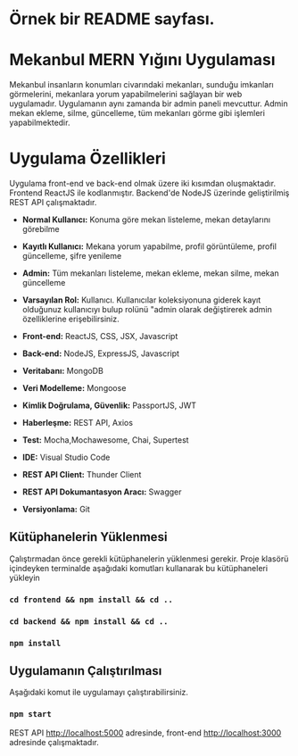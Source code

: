 # Örnek bir README sayfası.

# Mekanbul MERN Yığını Uygulaması
Mekanbul insanların konumları civarındaki mekanları, sunduğu imkanları görmelerini, mekanlara yorum yapabilmelerini sağlayan bir web uygulamadır. Uygulamanın aynı zamanda bir admin paneli mevcuttur. Admin mekan ekleme, silme, güncelleme, tüm mekanları görme gibi işlemleri yapabilmektedir.

# Uygulama Özellikleri
Uygulama front-end ve back-end olmak üzere iki kısımdan oluşmaktadır. Frontend ReactJS ile kodlanmıştır. Backend'de NodeJS üzerinde geliştirilmiş REST API çalışmaktadır.
* **Normal Kullanıcı:** Konuma göre mekan listeleme, mekan detaylarını görebilme
* **Kayıtlı Kullanıcı:** Mekana yorum yapabilme, profil görüntüleme, profil güncelleme, şifre yenileme
* **Admin:** Tüm mekanları listeleme, mekan ekleme, mekan silme, mekan güncelleme
* **Varsayılan Rol:** Kullanıcı. Kullanıcılar koleksiyonuna giderek kayıt olduğunuz kullanıcıyı bulup rolünü "admin olarak değiştirerek admin özelliklerine erişebilirsiniz.

* **Front-end:** ReactJS, CSS, JSX, Javascript
* **Back-end:** NodeJS, ExpressJS, Javascript
* **Veritabanı:** MongoDB
* **Veri Modelleme:** Mongoose
* **Kimlik Doğrulama, Güvenlik:** PassportJS, JWT
* **Haberleşme:** REST API, Axios
* **Test:** Mocha,Mochawesome, Chai, Supertest
* **IDE:** Visual Studio Code
* **REST API Client:** Thunder Client
* **REST API Dokumantasyon Aracı:** Swagger
* **Versiyonlama:** Git

## Kütüphanelerin Yüklenmesi

Çalıştırmadan önce gerekli kütüphanelerin yüklenmesi gerekir. Proje klasörü içindeyken terminalde aşağıdaki komutları kullanarak bu kütüphaneleri yükleyin

### `cd frontend && npm install && cd ..`
### `cd backend && npm install && cd ..`
### `npm install`

## Uygulamanın Çalıştırılması
Aşağıdaki komut ile uygulamayı çalıştırabilirsiniz. 

### `npm start`

REST API [http://localhost:5000](http://localhost:3000) adresinde, front-end [http://localhost:3000](http://localhost:3000) adresinde çalışmaktadır.
